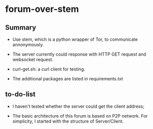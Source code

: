 # forum-over-stem

## Summary

* Use stem, which is a python wrapper of Tor, to communicate annonymously.


* The server currently could response with HTTP GET request and websocket request.


* curl-get.sh: a curl client for testing.

* The additional packages are listed in requirements.txt


## to-do-list
* I haven't tested whether the server could get the client address;

* The basic architecture of this forum is based on P2P network. For simplicity, I started with the structure of Server/Client.
